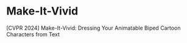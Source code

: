 # Make-It-Vivid
[CVPR 2024] Make-It-Vivid: Dressing Your Animatable Biped Cartoon Characters from Text
